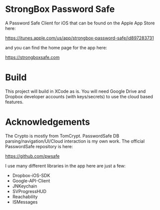 # StrongBox Password Safe
A Password Safe Client for iOS that can be found on the Apple App Store here: 

https://itunes.apple.com/us/app/strongbox-password-safe/id897283731

and you can find the home page for the app here:

https://strongboxsafe.com

# Build
This project will build in XCode as is. You will need Google Drive and Dropbox developer accounts (with keys/secrets) to use the cloud based features.

# Acknowledgements
The Crypto is mostly from TomCrypt. PasswordSafe DB parsing/navigation/UI/Cloud interaction is my own work. The official PasswordSafe repository is here:

https://github.com/pwsafe

I use many different libraries in the app here are just a few:

- Dropbox-iOS-SDK
- Google-API-Client
- JNKeychain
- SVProgressHUD
- Reachability
- ISMessages
